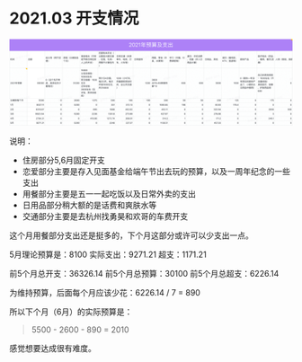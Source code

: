 # 2021.03 开支情况

![Jun](images/2021-jun.png)

说明：

- 住房部分5,6月固定开支
- 恋爱部分主要是存入见面基金给端午节出去玩的预算，以及一周年纪念的一些支出
- 用餐部分主要是五一一起吃饭以及日常外卖的支出
- 日用品部分稍大额的是话费和爽肤水等
- 交通部分主要是去杭州找勇昊和欢哥的车费开支

这个月用餐部分支出还是挺多的，下个月这部分或许可以少支出一点。

5月理论预算是：8100
实际支出：9271.21
超支：1171.21

前5个月总开支：36326.14
前5个月总预算：30100
前5个月总超支：6226.14

为维持预算，后面每个月应该少花：6226.14 / 7 = 890

所以下个月（6月）的实际预算是：

> 5500 - 2600 - 890 = 2010

感觉想要达成很有难度。
